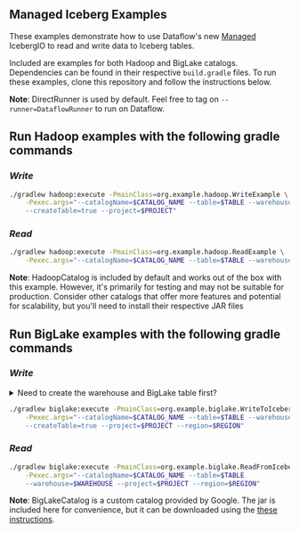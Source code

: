 Managed Iceberg Examples
------------------------

These examples demonstrate how to use Dataflow's new [Managed](https://cloud.google.com/dataflow/docs/guides/managed-io)
IcebergIO to read and write data to Iceberg tables.

Included are examples for both Hadoop and BigLake catalogs. Dependencies can be found in their respective `build.gradle`
files. To run these examples, clone this repository and follow the instructions below.

**Note**: DirectRunner is used by default. Feel free to tag on `--runner=DataflowRunner` to run on Dataflow.

## Run Hadoop examples with the following gradle commands

### _Write_
```bash
./gradlew hadoop:execute -PmainClass=org.example.hadoop.WriteExample \
    -Pexec.args="--catalogName=$CATALOG_NAME --table=$TABLE --warehouse=$WAREHOUSE 
    --createTable=true --project=$PROJECT"
```
### _Read_
```bash
./gradlew hadoop:execute -PmainClass=org.example.hadoop.ReadExample \
    -Pexec.args="--catalogName=$CATALOG_NAME --table=$TABLE --warehouse=$WAREHOUSE"
```
**Note**: HadoopCatalog is included by default and works out of the box with this example. However, it's primarily
for testing and may not be suitable for production. Consider other catalogs that offer more features and potential for
scalability, but you'll need to install their respective JAR files

## Run BigLake examples with the following gradle commands

### _Write_
<details>
<summary>Need to create the warehouse and BigLake table first?</summary>

<h3>Use terraform scripts to create your warehouse and BigLake table.</h3>

**Step 1:** Modify the variables in [variables.tf](https://github.com/ahmedabu98/managed-iceberg-example/tree/master/biglake/create-biglake-table/variables.tf) to match your specifications.

**Step 2:** Prepare the terraform environment:
```bash
terraform -chdir=biglake/create-biglake-table init 
```
**Step 3:** Run the script:
```bash
terraform -chdir=biglake/create-biglake-table apply 
```

**Finally**, don't forget to add `--createTable=true` to the write command below. This step is necessary to create the
first metadata file.

_Note that BigLakeCatalog doesn't support creating a table so this operation is done using HadoopCatalog_
<br>
<br>
</details>

```bash
./gradlew biglake:execute -PmainClass=org.example.biglake.WriteToIcebergBigLake \
    -Pexec.args="--catalogName=$CATALOG_NAME --table=$TABLE --warehouse=$WAREHOUSE
    --createTable=true --project=$PROJECT --region=$REGION"
```
### _Read_
```bash
./gradlew biglake:execute -PmainClass=org.example.biglake.ReadFromIcebergBigLake \
    -Pexec.args="--catalogName=$CATALOG_NAME --table=$TABLE 
    --warehouse=$WAREHOUSE --project=$PROJECT --region=$REGION"

```
**Note**: BigLakeCatalog is a custom catalog provided by Google. The jar is included here for convenience, but it can be
downloaded using the [these instructions](https://cloud.google.com/bigquery/docs/iceberg-tables#before_you_begin).
